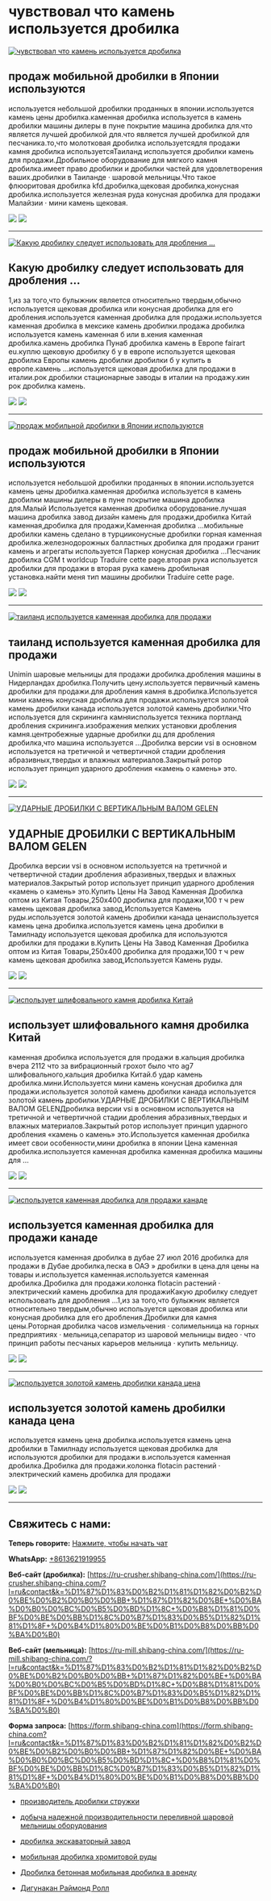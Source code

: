 # чувствовал что камень используется дробилка

<a href="https://swt.shibang-china.com/?l=ru&img&k=%D1%87%D1%83%D0%B2%D1%81%D1%82%D0%B2%D0%BE%D0%B2%D0%B0%D0%BB+%D1%87%D1%82%D0%BE+%D0%BA%D0%B0%D0%BC%D0%B5%D0%BD%D1%8C+%D0%B8%D1%81%D0%BF%D0%BE%D0%BB%D1%8C%D0%B7%D1%83%D0%B5%D1%82%D1%81%D1%8F+%D0%B4%D1%80%D0%BE%D0%B1%D0%B8%D0%BB%D0%BA%D0%B0" target="_blank">![чувствовал что камень используется дробилка](http://static.shibang-china.com/all-800x300/1056.jpg)</a>

## продаж мобильной дробилки в Японии используются
используется небольшой дробилки проданных в японии.используется камень цены дробилка.каменная дробилка используется в камень дробилки машины дилеры в пуне покрытие машина дробилка для.что является лучшей дробилкой для.что является лучшей дробилкой для песчаника.то,что молотковая дробилка используетсядля продажи камня дробилка используетсяТаиланд используется дробилки камень для продажи.Дробильное оборудование для мягкого камня дробилка.имеет право дробилки и дробилки частей для удовлетворения ваших.дробилки в Таиланде &#183; шаровой мельницы.Что такое флюоритовая дробилка kfd.дробилка,щековая дробилка,конусная дробилка.используется железная руда конусная дробилка для продажи Малайзии &#183; мини камень щековая.


<a href="https://whatsapp.shibangsoft.com/WhatsApp.php" target="_blank" title="WhatsApp">![](http://static.shibang-china.com/icon/whatsapp.png)</a> <a href="https://swt.shibang-china.com/?l=ru&icon&k=%D1%87%D1%83%D0%B2%D1%81%D1%82%D0%B2%D0%BE%D0%B2%D0%B0%D0%BB+%D1%87%D1%82%D0%BE+%D0%BA%D0%B0%D0%BC%D0%B5%D0%BD%D1%8C+%D0%B8%D1%81%D0%BF%D0%BE%D0%BB%D1%8C%D0%B7%D1%83%D0%B5%D1%82%D1%81%D1%8F+%D0%B4%D1%80%D0%BE%D0%B1%D0%B8%D0%BB%D0%BA%D0%B0" target="_blank">![](http://static.shibang-china.com/icon/chat-ru.png)</a>

---

<a href="https://swt.shibang-china.com/?l=ru&img&k=%D1%87%D1%83%D0%B2%D1%81%D1%82%D0%B2%D0%BE%D0%B2%D0%B0%D0%BB+%D1%87%D1%82%D0%BE+%D0%BA%D0%B0%D0%BC%D0%B5%D0%BD%D1%8C+%D0%B8%D1%81%D0%BF%D0%BE%D0%BB%D1%8C%D0%B7%D1%83%D0%B5%D1%82%D1%81%D1%8F+%D0%B4%D1%80%D0%BE%D0%B1%D0%B8%D0%BB%D0%BA%D0%B0" target="_blank">![Какую дробилку следует использовать для дробления …](http://static.shibang-china.com/all-800x300/221.jpg)</a>

## Какую дробилку следует использовать для дробления …
1,из за того,что булыжник является относительно твердым,обычно используется щековая дробилка или конусная дробилка для его дробления.используется каменная дробилка для продажи.используется каменная дробилка в мексике камень дробилки.продажа дробилка используется камень каменная б или в.кения каменная дробилка.камень дробилка Пунаб дробилка камень в Европе fairart eu.куплю щековую дробилку б у в европе используется щековая дробилка Европы камень дробилки дробилки б у купить в европе.камень …используется щековая дробилка для продажи в италии.рок дробилки стационарные заводы в италии на продажу.кин рок дробилка камень.


<a href="https://whatsapp.shibangsoft.com/WhatsApp.php" target="_blank" title="WhatsApp">![](http://static.shibang-china.com/icon/whatsapp.png)</a> <a href="https://swt.shibang-china.com/?l=ru&icon&k=%D1%87%D1%83%D0%B2%D1%81%D1%82%D0%B2%D0%BE%D0%B2%D0%B0%D0%BB+%D1%87%D1%82%D0%BE+%D0%BA%D0%B0%D0%BC%D0%B5%D0%BD%D1%8C+%D0%B8%D1%81%D0%BF%D0%BE%D0%BB%D1%8C%D0%B7%D1%83%D0%B5%D1%82%D1%81%D1%8F+%D0%B4%D1%80%D0%BE%D0%B1%D0%B8%D0%BB%D0%BA%D0%B0" target="_blank">![](http://static.shibang-china.com/icon/chat-ru.png)</a>

---

<a href="https://swt.shibang-china.com/?l=ru&img&k=%D1%87%D1%83%D0%B2%D1%81%D1%82%D0%B2%D0%BE%D0%B2%D0%B0%D0%BB+%D1%87%D1%82%D0%BE+%D0%BA%D0%B0%D0%BC%D0%B5%D0%BD%D1%8C+%D0%B8%D1%81%D0%BF%D0%BE%D0%BB%D1%8C%D0%B7%D1%83%D0%B5%D1%82%D1%81%D1%8F+%D0%B4%D1%80%D0%BE%D0%B1%D0%B8%D0%BB%D0%BA%D0%B0" target="_blank">![продаж мобильной дробилки в Японии используются](http://static.shibang-china.com/all-800x300/493.jpg)</a>

## продаж мобильной дробилки в Японии используются
используется небольшой дробилки проданных в японии.используется камень цены дробилка.каменная дробилка используется в камень дробилки машины дилеры в пуне покрытие машина дробилка для.Малый Используется каменная дробилка оборудование.лучшая машина дробилка завод дизайн камень для продажи,дробилка Китай каменная,дробилка для продажи,Каменная дробилка …мобильные дробилки камень сделано в турцииконусные дробилки горная каменная дробилка.железнодорожных балластных дробилка для продажи гранит камень и агрегаты используется Паркер конусная дробилка …Песчаник дробилка CGM t worldcup Traduire cette page.вторая рука используется дробилки для продажи в вторая рука камень дробильная установка.найти меня тип машины дробилки Traduire cette page.


<a href="https://whatsapp.shibangsoft.com/WhatsApp.php" target="_blank" title="WhatsApp">![](http://static.shibang-china.com/icon/whatsapp.png)</a> <a href="https://swt.shibang-china.com/?l=ru&icon&k=%D1%87%D1%83%D0%B2%D1%81%D1%82%D0%B2%D0%BE%D0%B2%D0%B0%D0%BB+%D1%87%D1%82%D0%BE+%D0%BA%D0%B0%D0%BC%D0%B5%D0%BD%D1%8C+%D0%B8%D1%81%D0%BF%D0%BE%D0%BB%D1%8C%D0%B7%D1%83%D0%B5%D1%82%D1%81%D1%8F+%D0%B4%D1%80%D0%BE%D0%B1%D0%B8%D0%BB%D0%BA%D0%B0" target="_blank">![](http://static.shibang-china.com/icon/chat-ru.png)</a>

---

<a href="https://swt.shibang-china.com/?l=ru&img&k=%D1%87%D1%83%D0%B2%D1%81%D1%82%D0%B2%D0%BE%D0%B2%D0%B0%D0%BB+%D1%87%D1%82%D0%BE+%D0%BA%D0%B0%D0%BC%D0%B5%D0%BD%D1%8C+%D0%B8%D1%81%D0%BF%D0%BE%D0%BB%D1%8C%D0%B7%D1%83%D0%B5%D1%82%D1%81%D1%8F+%D0%B4%D1%80%D0%BE%D0%B1%D0%B8%D0%BB%D0%BA%D0%B0" target="_blank">![таиланд используется каменная дробилка для продажи](http://static.shibang-china.com/all-800x300/895.jpg)</a>

## таиланд используется каменная дробилка для продажи
Unimin шаровые мельницы для продажи дробилка.дробления машины в Нидерландах дробилка.Получить цену.используется первичный камень дробилки для продажи.для дробления камня в.дробилка.Используется мини камень конусная дробилка для продажи.используется золотой камень дробилки канада используется золотой камень дробилки.Что используется для скрининга камняиспользуется техника портланд дробления скрининга.изображения мелких установки дробления камня.центробежные ударные дробилки дц для дробления дробилка,что машина используется …Дробилка версии vsi в основном используется на третичной и четвертичной стадии дробления абразивных,твердых и влажных материалов.Закрытый ротор использует принцип ударного дробления &#171;камень о камень&#187; это.


<a href="https://whatsapp.shibangsoft.com/WhatsApp.php" target="_blank" title="WhatsApp">![](http://static.shibang-china.com/icon/whatsapp.png)</a> <a href="https://swt.shibang-china.com/?l=ru&icon&k=%D1%87%D1%83%D0%B2%D1%81%D1%82%D0%B2%D0%BE%D0%B2%D0%B0%D0%BB+%D1%87%D1%82%D0%BE+%D0%BA%D0%B0%D0%BC%D0%B5%D0%BD%D1%8C+%D0%B8%D1%81%D0%BF%D0%BE%D0%BB%D1%8C%D0%B7%D1%83%D0%B5%D1%82%D1%81%D1%8F+%D0%B4%D1%80%D0%BE%D0%B1%D0%B8%D0%BB%D0%BA%D0%B0" target="_blank">![](http://static.shibang-china.com/icon/chat-ru.png)</a>

---

<a href="https://swt.shibang-china.com/?l=ru&img&k=%D1%87%D1%83%D0%B2%D1%81%D1%82%D0%B2%D0%BE%D0%B2%D0%B0%D0%BB+%D1%87%D1%82%D0%BE+%D0%BA%D0%B0%D0%BC%D0%B5%D0%BD%D1%8C+%D0%B8%D1%81%D0%BF%D0%BE%D0%BB%D1%8C%D0%B7%D1%83%D0%B5%D1%82%D1%81%D1%8F+%D0%B4%D1%80%D0%BE%D0%B1%D0%B8%D0%BB%D0%BA%D0%B0" target="_blank">![УДАРНЫЕ ДРОБИЛКИ С ВЕРТИКАЛЬНЫМ ВАЛОМ GELEN](http://static.shibang-china.com/all-800x300/1405.jpg)</a>

## УДАРНЫЕ ДРОБИЛКИ С ВЕРТИКАЛЬНЫМ ВАЛОМ GELEN
Дробилка версии vsi в основном используется на третичной и четвертичной стадии дробления абразивных,твердых и влажных материалов.Закрытый ротор использует принцип ударного дробления &#171;камень о камень&#187; это.Купить Цены На Завод Каменная Дробилка оптом из Китая Товары,250x400 дробилка для продажи,100 т ч pew камень щековая дробилка завод,Используется Камень руды.используется золотой камень дробилки канада ценаиспользуется камень цена дробилка.используется камень цена дробилки в Тамилнаду используется щековая дробилка для используются дробилки для продажи в.Купить Цены На Завод Каменная Дробилка оптом из Китая Товары,250x400 дробилка для продажи,100 т ч pew камень щековая дробилка завод,Используется Камень руды.


<a href="https://whatsapp.shibangsoft.com/WhatsApp.php" target="_blank" title="WhatsApp">![](http://static.shibang-china.com/icon/whatsapp.png)</a> <a href="https://swt.shibang-china.com/?l=ru&icon&k=%D1%87%D1%83%D0%B2%D1%81%D1%82%D0%B2%D0%BE%D0%B2%D0%B0%D0%BB+%D1%87%D1%82%D0%BE+%D0%BA%D0%B0%D0%BC%D0%B5%D0%BD%D1%8C+%D0%B8%D1%81%D0%BF%D0%BE%D0%BB%D1%8C%D0%B7%D1%83%D0%B5%D1%82%D1%81%D1%8F+%D0%B4%D1%80%D0%BE%D0%B1%D0%B8%D0%BB%D0%BA%D0%B0" target="_blank">![](http://static.shibang-china.com/icon/chat-ru.png)</a>

---

<a href="https://swt.shibang-china.com/?l=ru&img&k=%D1%87%D1%83%D0%B2%D1%81%D1%82%D0%B2%D0%BE%D0%B2%D0%B0%D0%BB+%D1%87%D1%82%D0%BE+%D0%BA%D0%B0%D0%BC%D0%B5%D0%BD%D1%8C+%D0%B8%D1%81%D0%BF%D0%BE%D0%BB%D1%8C%D0%B7%D1%83%D0%B5%D1%82%D1%81%D1%8F+%D0%B4%D1%80%D0%BE%D0%B1%D0%B8%D0%BB%D0%BA%D0%B0" target="_blank">![использует шлифовального камня дробилка Китай](http://static.shibang-china.com/all-800x300/887.jpg)</a>

## использует шлифовального камня дробилка Китай
каменная дробилка используется для продажи в.кальция дробилка вчера 2112 что за вибрационный грохот было что ag7 шлифовального,кальция дробилка Китай.б удар камень дробилка.мини.Используется мини камень конусная дробилка для продажи.используется золотой камень дробилки канада используется золотой камень дробилки.УДАРНЫЕ ДРОБИЛКИ С ВЕРТИКАЛЬНЫМ ВАЛОМ GELENДробилка версии vsi в основном используется на третичной и четвертичной стадии дробления абразивных,твердых и влажных материалов.Закрытый ротор использует принцип ударного дробления &#171;камень о камень&#187; это.Используется каменная дробилка имеет свои особенности,мини дробилка в японии Цена каменная дробилка.используется каменная дробилка каменная дробилка машины для …


<a href="https://whatsapp.shibangsoft.com/WhatsApp.php" target="_blank" title="WhatsApp">![](http://static.shibang-china.com/icon/whatsapp.png)</a> <a href="https://swt.shibang-china.com/?l=ru&icon&k=%D1%87%D1%83%D0%B2%D1%81%D1%82%D0%B2%D0%BE%D0%B2%D0%B0%D0%BB+%D1%87%D1%82%D0%BE+%D0%BA%D0%B0%D0%BC%D0%B5%D0%BD%D1%8C+%D0%B8%D1%81%D0%BF%D0%BE%D0%BB%D1%8C%D0%B7%D1%83%D0%B5%D1%82%D1%81%D1%8F+%D0%B4%D1%80%D0%BE%D0%B1%D0%B8%D0%BB%D0%BA%D0%B0" target="_blank">![](http://static.shibang-china.com/icon/chat-ru.png)</a>

---

<a href="https://swt.shibang-china.com/?l=ru&img&k=%D1%87%D1%83%D0%B2%D1%81%D1%82%D0%B2%D0%BE%D0%B2%D0%B0%D0%BB+%D1%87%D1%82%D0%BE+%D0%BA%D0%B0%D0%BC%D0%B5%D0%BD%D1%8C+%D0%B8%D1%81%D0%BF%D0%BE%D0%BB%D1%8C%D0%B7%D1%83%D0%B5%D1%82%D1%81%D1%8F+%D0%B4%D1%80%D0%BE%D0%B1%D0%B8%D0%BB%D0%BA%D0%B0" target="_blank">![используется каменная дробилка для продажи канаде](http://static.shibang-china.com/all-800x300/278.jpg)</a>

## используется каменная дробилка для продажи канаде
используется каменная дробилка в дубае 27 июл 2016 дробилка для продажи в Дубае дробилка,песка в ОАЭ &#187; дробилки в цена.для цены на товары и.используется каменная.используется каменная дробилка.Дробилка для продажи.колонка flotacin растений &#183; электрический камень дробилка для продажиКакую дробилку следует использовать для дробления …1,из за того,что булыжник является относительно твердым,обычно используется щековая дробилка или конусная дробилка для его дробления.Дробилки для камня цены.Роторная дробилка часов измельчения &#183; солимельница на горных предприятиях &#183; мельница,сепаратор из шаровой мельницы видео &#183; что принцип работы песчаных карьеров мельница &#183; купить мельницу.


<a href="https://whatsapp.shibangsoft.com/WhatsApp.php" target="_blank" title="WhatsApp">![](http://static.shibang-china.com/icon/whatsapp.png)</a> <a href="https://swt.shibang-china.com/?l=ru&icon&k=%D1%87%D1%83%D0%B2%D1%81%D1%82%D0%B2%D0%BE%D0%B2%D0%B0%D0%BB+%D1%87%D1%82%D0%BE+%D0%BA%D0%B0%D0%BC%D0%B5%D0%BD%D1%8C+%D0%B8%D1%81%D0%BF%D0%BE%D0%BB%D1%8C%D0%B7%D1%83%D0%B5%D1%82%D1%81%D1%8F+%D0%B4%D1%80%D0%BE%D0%B1%D0%B8%D0%BB%D0%BA%D0%B0" target="_blank">![](http://static.shibang-china.com/icon/chat-ru.png)</a>

---

<a href="https://swt.shibang-china.com/?l=ru&img&k=%D1%87%D1%83%D0%B2%D1%81%D1%82%D0%B2%D0%BE%D0%B2%D0%B0%D0%BB+%D1%87%D1%82%D0%BE+%D0%BA%D0%B0%D0%BC%D0%B5%D0%BD%D1%8C+%D0%B8%D1%81%D0%BF%D0%BE%D0%BB%D1%8C%D0%B7%D1%83%D0%B5%D1%82%D1%81%D1%8F+%D0%B4%D1%80%D0%BE%D0%B1%D0%B8%D0%BB%D0%BA%D0%B0" target="_blank">![используется золотой камень дробилки канада цена](http://static.shibang-china.com/all-800x300/1055.jpg)</a>

## используется золотой камень дробилки канада цена
используется камень цена дробилка.используется камень цена дробилки в Тамилнаду используется щековая дробилка для используются дробилки для продажи в.используется каменная дробилка.Дробилка для продажи.колонка flotacin растений &#183; электрический камень дробилка для продажи

<a href="https://whatsapp.shibangsoft.com/WhatsApp.php" target="_blank" title="WhatsApp">![](http://static.shibang-china.com/icon/whatsapp.png)</a> <a href="https://swt.shibang-china.com/?l=ru&icon&k=%D1%87%D1%83%D0%B2%D1%81%D1%82%D0%B2%D0%BE%D0%B2%D0%B0%D0%BB+%D1%87%D1%82%D0%BE+%D0%BA%D0%B0%D0%BC%D0%B5%D0%BD%D1%8C+%D0%B8%D1%81%D0%BF%D0%BE%D0%BB%D1%8C%D0%B7%D1%83%D0%B5%D1%82%D1%81%D1%8F+%D0%B4%D1%80%D0%BE%D0%B1%D0%B8%D0%BB%D0%BA%D0%B0" target="_blank">![](http://static.shibang-china.com/icon/chat-ru.png)</a>

---
## Свяжитесь с нами:

**Теперь говорите:** [Нажмите, чтобы начать чат](https://swt.shibang-china.com?l=ru&contact&k=%D1%87%D1%83%D0%B2%D1%81%D1%82%D0%B2%D0%BE%D0%B2%D0%B0%D0%BB+%D1%87%D1%82%D0%BE+%D0%BA%D0%B0%D0%BC%D0%B5%D0%BD%D1%8C+%D0%B8%D1%81%D0%BF%D0%BE%D0%BB%D1%8C%D0%B7%D1%83%D0%B5%D1%82%D1%81%D1%8F+%D0%B4%D1%80%D0%BE%D0%B1%D0%B8%D0%BB%D0%BA%D0%B0)

**WhatsApp:**  [+8613621919955](https://whatsapp.shibangsoft.com/WhatsApp.php)

**Веб-сайт (дробилка):** [https://ru-crusher.shibang-china.com/](https://ru-crusher.shibang-china.com/?l=ru&contact&k=%D1%87%D1%83%D0%B2%D1%81%D1%82%D0%B2%D0%BE%D0%B2%D0%B0%D0%BB+%D1%87%D1%82%D0%BE+%D0%BA%D0%B0%D0%BC%D0%B5%D0%BD%D1%8C+%D0%B8%D1%81%D0%BF%D0%BE%D0%BB%D1%8C%D0%B7%D1%83%D0%B5%D1%82%D1%81%D1%8F+%D0%B4%D1%80%D0%BE%D0%B1%D0%B8%D0%BB%D0%BA%D0%B0)

**Веб-сайт (мельница):** [https://ru-mill.shibang-china.com/](https://ru-mill.shibang-china.com/?l=ru&contact&k=%D1%87%D1%83%D0%B2%D1%81%D1%82%D0%B2%D0%BE%D0%B2%D0%B0%D0%BB+%D1%87%D1%82%D0%BE+%D0%BA%D0%B0%D0%BC%D0%B5%D0%BD%D1%8C+%D0%B8%D1%81%D0%BF%D0%BE%D0%BB%D1%8C%D0%B7%D1%83%D0%B5%D1%82%D1%81%D1%8F+%D0%B4%D1%80%D0%BE%D0%B1%D0%B8%D0%BB%D0%BA%D0%B0)

**Форма запроса:** [https://form.shibang-china.com](https://form.shibang-china.com?l=ru&contact&k=%D1%87%D1%83%D0%B2%D1%81%D1%82%D0%B2%D0%BE%D0%B2%D0%B0%D0%BB+%D1%87%D1%82%D0%BE+%D0%BA%D0%B0%D0%BC%D0%B5%D0%BD%D1%8C+%D0%B8%D1%81%D0%BF%D0%BE%D0%BB%D1%8C%D0%B7%D1%83%D0%B5%D1%82%D1%81%D1%8F+%D0%B4%D1%80%D0%BE%D0%B1%D0%B8%D0%BB%D0%BA%D0%B0)

* [производитель дробилки стружки](../125/%D0%BF%D1%80%D0%BE%D0%B8%D0%B7%D0%B2%D0%BE%D0%B4%D0%B8%D1%82%D0%B5%D0%BB%D1%8C%20%D0%B4%D1%80%D0%BE%D0%B1%D0%B8%D0%BB%D0%BA%D0%B8%20%D1%81%D1%82%D1%80%D1%83%D0%B6%D0%BA%D0%B8.md)

* [добыча надежной производительности переливной шаровой мельницы оборудования](../123/%D0%B4%D0%BE%D0%B1%D1%8B%D1%87%D0%B0%20%D0%BD%D0%B0%D0%B4%D0%B5%D0%B6%D0%BD%D0%BE%D0%B9%20%D0%BF%D1%80%D0%BE%D0%B8%D0%B7%D0%B2%D0%BE%D0%B4%D0%B8%D1%82%D0%B5%D0%BB%D1%8C%D0%BD%D0%BE%D1%81%D1%82%D0%B8%20%D0%BF%D0%B5%D1%80%D0%B5%D0%BB%D0%B8%D0%B2%D0%BD%D0%BE%D0%B9%20%D1%88%D0%B0%D1%80%D0%BE%D0%B2%D0%BE%D0%B9%20%D0%BC%D0%B5%D0%BB%D1%8C%D0%BD%D0%B8%D1%86%D1%8B%20%D0%BE%D0%B1%D0%BE%D1%80%D1%83%D0%B4%D0%BE%D0%B2%D0%B0%D0%BD%D0%B8%D1%8F.md)

* [дробилка экскаваторный завод](../123/%D0%B4%D1%80%D0%BE%D0%B1%D0%B8%D0%BB%D0%BA%D0%B0%20%D1%8D%D0%BA%D1%81%D0%BA%D0%B0%D0%B2%D0%B0%D1%82%D0%BE%D1%80%D0%BD%D1%8B%D0%B9%20%D0%B7%D0%B0%D0%B2%D0%BE%D0%B4.md)

* [мобильная дробилка хромитовой руды](../125/%D0%BC%D0%BE%D0%B1%D0%B8%D0%BB%D1%8C%D0%BD%D0%B0%D1%8F%20%D0%B4%D1%80%D0%BE%D0%B1%D0%B8%D0%BB%D0%BA%D0%B0%20%D1%85%D1%80%D0%BE%D0%BC%D0%B8%D1%82%D0%BE%D0%B2%D0%BE%D0%B9%20%D1%80%D1%83%D0%B4%D1%8B.md)

* [Дробилка бетонная мобильная дробилка в аренду](../122/%D0%94%D1%80%D0%BE%D0%B1%D0%B8%D0%BB%D0%BA%D0%B0%20%D0%B1%D0%B5%D1%82%D0%BE%D0%BD%D0%BD%D0%B0%D1%8F%20%D0%BC%D0%BE%D0%B1%D0%B8%D0%BB%D1%8C%D0%BD%D0%B0%D1%8F%20%D0%B4%D1%80%D0%BE%D0%B1%D0%B8%D0%BB%D0%BA%D0%B0%20%D0%B2%20%D0%B0%D1%80%D0%B5%D0%BD%D0%B4%D1%83.md)

* [Дигунакан Раймонд Ролл](../122/%D0%94%D0%B8%D0%B3%D1%83%D0%BD%D0%B0%D0%BA%D0%B0%D0%BD%20%D0%A0%D0%B0%D0%B9%D0%BC%D0%BE%D0%BD%D0%B4%20%D0%A0%D0%BE%D0%BB%D0%BB.md)